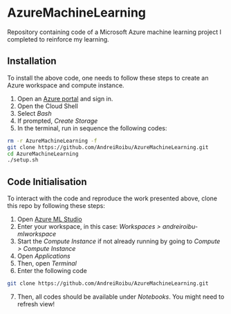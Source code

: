 # AzureMachineLearning
Repository containing code of a Microsoft Azure machine learning project I completed to reinforce my learning.

## Installation
To install the above code, one needs to follow these steps to create an Azure workspace and compute instance.

1. Open an [Azure portal](https://portal.azure.com/?azure-portal=true) and sign in.
2. Open the Cloud Shell
3. Select *Bash* 
4. If prompted, *Create Storage*
5. In the terminal, run in sequence the following codes:

```bash
rm -r AzureMachineLearning -f
git clone https://github.com/AndreiRoibu/AzureMachineLearning.git
cd AzureMachineLearning
./setup.sh
```

## Code Initialisation
To interact with the code and reproduce the work presented above, clone this repo by following these steps:

1. Open [Azure ML Studio](https://ml.azure.com/)
2. Enter your workspace, in this case: *Workspaces > andreiroibu-mlworkspace*
3. Start the *Compute Instance* if not already running by going to *Compute > Compute Instance*
4. Open *Applications*
5. Then, open *Terminal*
6. Enter the following code

```bash
git clone https://github.com/AndreiRoibu/AzureMachineLearning.git
```

7. Then, all codes should be available under *Notebooks*. You might need to refresh view!